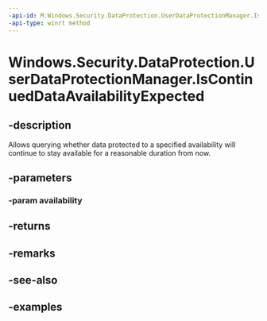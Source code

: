 ```yaml
---
-api-id: M:Windows.Security.DataProtection.UserDataProtectionManager.IsContinuedDataAvailabilityExpected(Windows.Security.DataProtection.UserDataAvailability)
-api-type: winrt method
---
```


<!-- Method syntax.
public bool UserDataProtectionManager.IsContinuedDataAvailabilityExpected(UserDataAvailability availability)
-->

# Windows.Security.DataProtection.UserDataProtectionManager.IsContinuedDataAvailabilityExpected

## -description
Allows querying whether data protected to a specified availability will continue to stay available for a reasonable duration from now.

## -parameters

### -param availability

## -returns

## -remarks

## -see-also

## -examples

